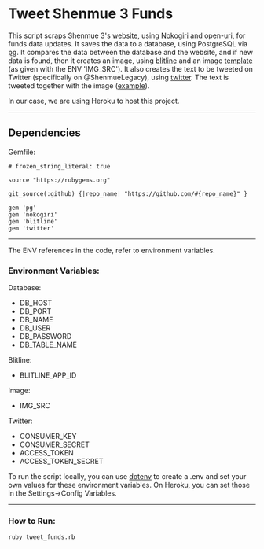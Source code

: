 # Tweet Shenmue 3 Funds

This script scraps Shenmue 3's [website](https://shenmue.link/order), using [Nokogiri](https://github.com/sparklemotion/nokogiri) and open-uri, for funds data updates. It saves the data to a database, using PostgreSQL via [pg](https://github.com/ged/ruby-pg). It compares the data between the database and the website, and if new data is found, then it creates an image, using [blitline](https://github.com/blitline-dev/blitline) and an image [template](http://i.imgur.com/55r3Fuc.png) (as given with the ENV 'IMG_SRC'). It also creates the text to be tweeted on Twitter (specifically on @ShenmueLegacy), using [twitter](https://github.com/sferik/twitter). The text is tweeted together with the image ([example](https://twitter.com/ShenmueLegacy/status/960958859358736384)).

In our case, we are using Heroku to host this project.
***
## Dependencies

Gemfile:
```
# frozen_string_literal: true

source "https://rubygems.org"

git_source(:github) {|repo_name| "https://github.com/#{repo_name}" }

gem 'pg'
gem 'nokogiri'
gem 'blitline'
gem 'twitter'
```
***
The ENV references in the code, refer to environment variables.

### Environment Variables:

Database:
* DB_HOST
* DB_PORT
* DB_NAME
* DB_USER
* DB_PASSWORD
* DB_TABLE_NAME

Blitline:
* BLITLINE_APP_ID

Image:
* IMG_SRC

Twitter:
* CONSUMER_KEY
* CONSUMER_SECRET
* ACCESS_TOKEN
* ACCESS_TOKEN_SECRET

To run the script locally, you can use [dotenv](https://github.com/bkeepers/dotenv) to create a .env and set your own values for these environment variables. On Heroku, you can set those in the Settings->Config Variables.

***
### How to Run:

`ruby tweet_funds.rb`

